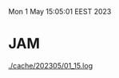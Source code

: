 Mon  1 May 15:05:01 EEST 2023
# JAM
<a href='./cache/202305/01_15.log'>./cache/202305/01_15.log</a>
